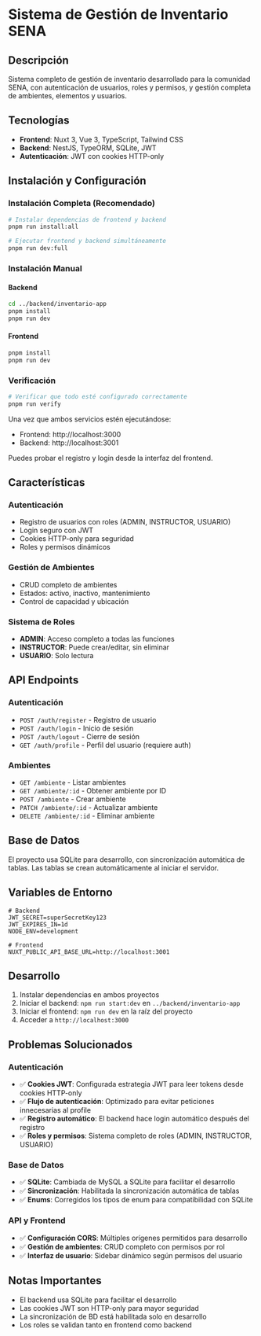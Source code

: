 # Sistema de Gestión de Inventario SENA

## Descripción
Sistema completo de gestión de inventario desarrollado para la comunidad SENA, con autenticación de usuarios, roles y permisos, y gestión completa de ambientes, elementos y usuarios.

## Tecnologías
- **Frontend**: Nuxt 3, Vue 3, TypeScript, Tailwind CSS
- **Backend**: NestJS, TypeORM, SQLite, JWT
- **Autenticación**: JWT con cookies HTTP-only

## Instalación y Configuración

### Instalación Completa (Recomendado)
```bash
# Instalar dependencias de frontend y backend
pnpm run install:all

# Ejecutar frontend y backend simultáneamente
pnpm run dev:full
```

### Instalación Manual

#### Backend
```bash
cd ../backend/inventario-app
pnpm install
pnpm run dev
```

#### Frontend
```bash
pnpm install
pnpm run dev
```

### Verificación
```bash
# Verificar que todo esté configurado correctamente
pnpm run verify
```

Una vez que ambos servicios estén ejecutándose:
- Frontend: http://localhost:3000
- Backend: http://localhost:3001

Puedes probar el registro y login desde la interfaz del frontend.

## Características

### Autenticación
- Registro de usuarios con roles (ADMIN, INSTRUCTOR, USUARIO)
- Login seguro con JWT
- Cookies HTTP-only para seguridad
- Roles y permisos dinámicos

### Gestión de Ambientes
- CRUD completo de ambientes
- Estados: activo, inactivo, mantenimiento
- Control de capacidad y ubicación

### Sistema de Roles
- **ADMIN**: Acceso completo a todas las funciones
- **INSTRUCTOR**: Puede crear/editar, sin eliminar
- **USUARIO**: Solo lectura

## API Endpoints

### Autenticación
- `POST /auth/register` - Registro de usuario
- `POST /auth/login` - Inicio de sesión
- `POST /auth/logout` - Cierre de sesión
- `GET /auth/profile` - Perfil del usuario (requiere auth)

### Ambientes
- `GET /ambiente` - Listar ambientes
- `GET /ambiente/:id` - Obtener ambiente por ID
- `POST /ambiente` - Crear ambiente
- `PATCH /ambiente/:id` - Actualizar ambiente
- `DELETE /ambiente/:id` - Eliminar ambiente

## Base de Datos
El proyecto usa SQLite para desarrollo, con sincronización automática de tablas. Las tablas se crean automáticamente al iniciar el servidor.

## Variables de Entorno
```env
# Backend
JWT_SECRET=superSecretKey123
JWT_EXPIRES_IN=1d
NODE_ENV=development

# Frontend
NUXT_PUBLIC_API_BASE_URL=http://localhost:3001
```

## Desarrollo
1. Instalar dependencias en ambos proyectos
2. Iniciar el backend: `npm run start:dev` en `../backend/inventario-app`
3. Iniciar el frontend: `npm run dev` en la raíz del proyecto
4. Acceder a `http://localhost:3000`

## Problemas Solucionados

### Autenticación
- ✅ **Cookies JWT**: Configurada estrategia JWT para leer tokens desde cookies HTTP-only
- ✅ **Flujo de autenticación**: Optimizado para evitar peticiones innecesarias al profile
- ✅ **Registro automático**: El backend hace login automático después del registro
- ✅ **Roles y permisos**: Sistema completo de roles (ADMIN, INSTRUCTOR, USUARIO)

### Base de Datos
- ✅ **SQLite**: Cambiada de MySQL a SQLite para facilitar el desarrollo
- ✅ **Sincronización**: Habilitada la sincronización automática de tablas
- ✅ **Enums**: Corregidos los tipos de enum para compatibilidad con SQLite

### API y Frontend
- ✅ **Configuración CORS**: Múltiples orígenes permitidos para desarrollo
- ✅ **Gestión de ambientes**: CRUD completo con permisos por rol
- ✅ **Interfaz de usuario**: Sidebar dinámico según permisos del usuario

## Notas Importantes
- El backend usa SQLite para facilitar el desarrollo
- Las cookies JWT son HTTP-only para mayor seguridad
- La sincronización de BD está habilitada solo en desarrollo
- Los roles se validan tanto en frontend como backend
